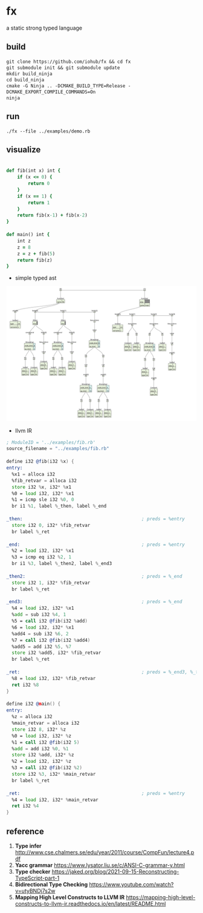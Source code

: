 # fx
a static strong typed language

## build
```shell
git clone https://github.com/iohub/fx && cd fx
git submodule init && git submodule update
mkdir build_ninja
cd build_ninja
cmake -G Ninja .. -DCMAKE_BUILD_TYPE=Release -DCMAKE_EXPORT_COMPILE_COMMANDS=On
ninja
```
## run
```shell
./fx --file ../examples/demo.rb
```

## visualize
```ruby

def fib(int x) int {
    if (x <= 0) {
        return 0
    }
    if (x == 1) {
        return 1
    }
    return fib(x-1) + fib(x-2)
}

def main() int {
    int z
    z = 8
    z = z + fib(5)
    return fib(z)
}
```

* simple typed ast
<img src="./imgs/fib.svg">

* llvm IR

```asm
; ModuleID = '../examples/fib.rb'
source_filename = "../examples/fib.rb"

define i32 @fib(i32 %x) {
entry:
  %x1 = alloca i32
  %fib_retvar = alloca i32
  store i32 %x, i32* %x1
  %0 = load i32, i32* %x1
  %1 = icmp sle i32 %0, 0
  br i1 %1, label %_then, label %_end

_then:                                            ; preds = %entry
  store i32 0, i32* %fib_retvar
  br label %_ret

_end:                                             ; preds = %entry
  %2 = load i32, i32* %x1
  %3 = icmp eq i32 %2, 1
  br i1 %3, label %_then2, label %_end3

_then2:                                           ; preds = %_end
  store i32 1, i32* %fib_retvar
  br label %_ret

_end3:                                            ; preds = %_end
  %4 = load i32, i32* %x1
  %add = sub i32 %4, 1
  %5 = call i32 @fib(i32 %add)
  %6 = load i32, i32* %x1
  %add4 = sub i32 %6, 2
  %7 = call i32 @fib(i32 %add4)
  %add5 = add i32 %5, %7
  store i32 %add5, i32* %fib_retvar
  br label %_ret

_ret:                                             ; preds = %_end3, %_then2, %_then
  %8 = load i32, i32* %fib_retvar
  ret i32 %8
}

define i32 @main() {
entry:
  %z = alloca i32
  %main_retvar = alloca i32
  store i32 8, i32* %z
  %0 = load i32, i32* %z
  %1 = call i32 @fib(i32 5)
  %add = add i32 %0, %1
  store i32 %add, i32* %z
  %2 = load i32, i32* %z
  %3 = call i32 @fib(i32 %2)
  store i32 %3, i32* %main_retvar
  br label %_ret

_ret:                                             ; preds = %entry
  %4 = load i32, i32* %main_retvar
  ret i32 %4
}
```

## reference

1. **Type infer**
http://www.cse.chalmers.se/edu/year/2011/course/CompFun/lecture4.pdf
2. **Yacc grammar**
https://www.lysator.liu.se/c/ANSI-C-grammar-y.html
3. **Type checker** https://jaked.org/blog/2021-09-15-Reconstructing-TypeScript-part-1
4. **Bidirectional Type Checking** https://www.youtube.com/watch?v=utyBNDj7s2w
5. **Mapping High Level Constructs to LLVM IR** https://mapping-high-level-constructs-to-llvm-ir.readthedocs.io/en/latest/README.html
